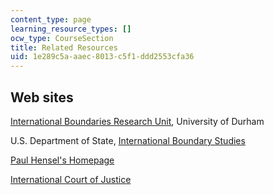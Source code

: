 ```yaml
---
content_type: page
learning_resource_types: []
ocw_type: CourseSection
title: Related Resources
uid: 1e289c5a-aaec-8013-c5f1-ddd2553cfa36
---
```


Web sites
---------

[International Boundaries Research Unit](https://www.dur.ac.uk/ibru/), University of Durham

U.S. Department of State, [International Boundary Studies](http://fall.fsulawrc.com/collection/LimitsinSeas/numerical.html)

[Paul Hensel's Homepage](http://www.paulhensel.org/icow.html)

[International Court of Justice](http://www.icj-cij.org/)